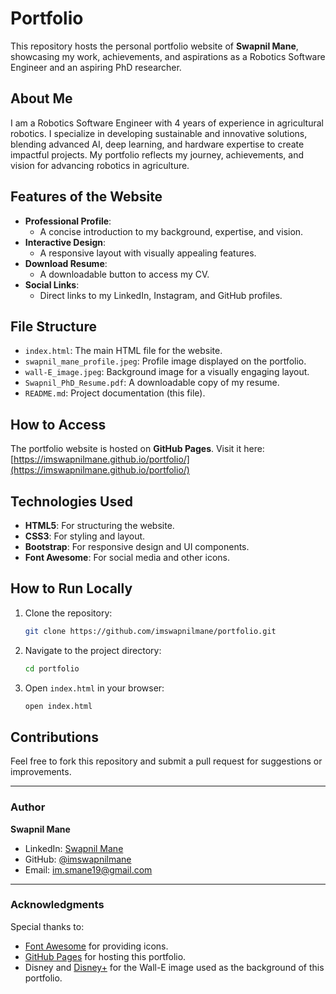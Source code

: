 
# Portfolio

This repository hosts the personal portfolio website of **Swapnil Mane**, showcasing my work, achievements, and aspirations as a Robotics Software Engineer and an aspiring PhD researcher.

## About Me
I am a Robotics Software Engineer with 4 years of experience in agricultural robotics. I specialize in developing sustainable and innovative solutions, blending advanced AI, deep learning, and hardware expertise to create impactful projects. My portfolio reflects my journey, achievements, and vision for advancing robotics in agriculture.

## Features of the Website
- **Professional Profile**:
  - A concise introduction to my background, expertise, and vision.
- **Interactive Design**:
  - A responsive layout with visually appealing features.
- **Download Resume**:
  - A downloadable button to access my CV.
- **Social Links**:
  - Direct links to my LinkedIn, Instagram, and GitHub profiles.

## File Structure
- `index.html`: The main HTML file for the website.
- `swapnil_mane_profile.jpeg`: Profile image displayed on the portfolio.
- `wall-E_image.jpeg`: Background image for a visually engaging layout.
- `Swapnil_PhD_Resume.pdf`: A downloadable copy of my resume.
- `README.md`: Project documentation (this file).

## How to Access
The portfolio website is hosted on **GitHub Pages**. Visit it here:
[https://imswapnilmane.github.io/portfolio/](https://imswapnilmane.github.io/portfolio/)

## Technologies Used
- **HTML5**: For structuring the website.
- **CSS3**: For styling and layout.
- **Bootstrap**: For responsive design and UI components.
- **Font Awesome**: For social media and other icons.

## How to Run Locally
1. Clone the repository:
   ```bash
   git clone https://github.com/imswapnilmane/portfolio.git
   ```
2. Navigate to the project directory:
   ```bash
   cd portfolio
   ```
3. Open `index.html` in your browser:
   ```bash
   open index.html
   ```

## Contributions
Feel free to fork this repository and submit a pull request for suggestions or improvements.

---

### Author
**Swapnil Mane**  
- LinkedIn: [Swapnil Mane](https://linkedin.com/in/swapnil-mane-b3b164176)  
- GitHub: [@imswapnilmane](https://github.com/imswapnilmane)  
- Email: [im.smane19@gmail.com](mailto:im.smane19@gmail.com)

---

### Acknowledgments
Special thanks to:
- [Font Awesome](https://fontawesome.com/) for providing icons.
- [GitHub Pages](https://pages.github.com/) for hosting this portfolio.
- Disney and [Disney+](https://www.disneyplus.com/movies/wall-e/5G1wpZC2Lb6I/) for the Wall-E image used as the background of this portfolio.
